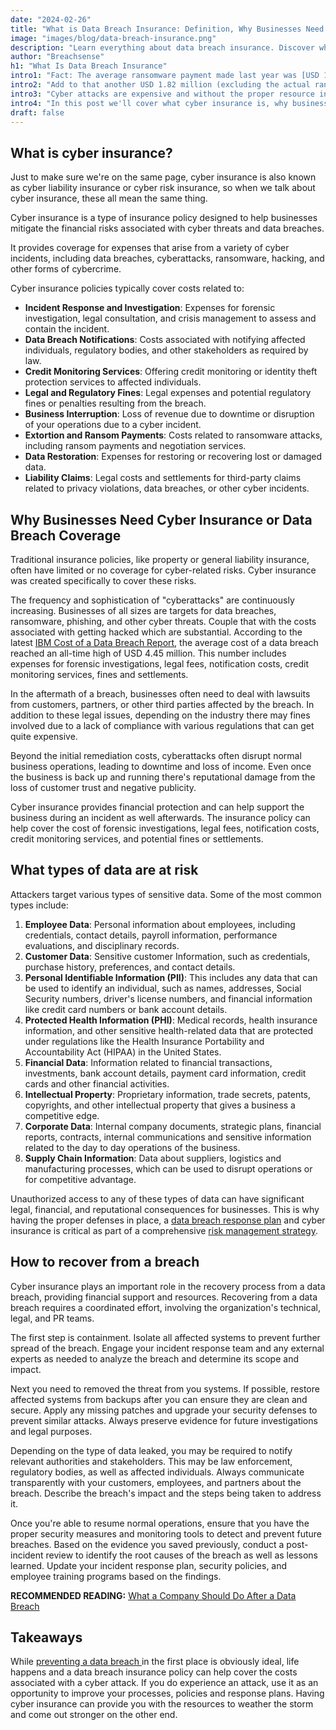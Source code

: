 ```yaml
---
date: "2024-02-26"
title: "What is Data Breach Insurance: Definition, Why Businesses Need It and How To Use It To Recover From a Breach."
image: "images/blog/data-breach-insurance.png"
description: "Learn everything about data breach insurance. Discover what data breach insurance is, who needs it and how to use insurance to recover from a breach." 
author: "Breachsense"
h1: "What Is Data Breach Insurance"
intro1: "Fact: The average ransomware payment made last year was [USD 1.54 million](https://assets.sophos.com/X24WTUEQ/at/h48bjq7fqnqp3n5thwxtg4q/sophos-the-state-ransomware-2023-infographic-1200-1200px_2x.png), which is almost double the amount from the previous year."
intro2: "Add to that another USD 1.82 million (excluding the actual ransom payment) to recover from the attack."
intro3: "Cyber attacks are expensive and without the proper resource in place many businesses could not weather the storm."
intro4: "In this post we'll cover what cyber insurance is, why businesses need it, the types of data that attackers target and how to use insurance to recover from the breach."
draft: false
---
```

## What is cyber insurance?

Just to make sure we're on the same page, cyber insurance is also known as cyber liability insurance or cyber risk insurance, so when we talk about cyber insurance, these all mean the same thing.

Cyber insurance is a type of insurance policy designed to help businesses mitigate the financial risks associated with cyber threats and data breaches.

It provides coverage for expenses that arise from a variety of cyber incidents, including data breaches, cyberattacks, ransomware, hacking, and other forms of cybercrime.

Cyber insurance policies typically cover costs related to:

- **Incident Response and Investigation**: Expenses for forensic investigation, legal consultation, and crisis management to assess and contain the incident.
- **Data Breach Notifications**: Costs associated with notifying affected individuals, regulatory bodies, and other stakeholders as required by law.
- **Credit Monitoring Services**: Offering credit monitoring or identity theft protection services to affected individuals.
- **Legal and Regulatory Fines**: Legal expenses and potential regulatory fines or penalties resulting from the breach.
- **Business Interruption**: Loss of revenue due to downtime or disruption of your operations due to a cyber incident.
- **Extortion and Ransom Payments**: Costs related to ransomware attacks, including ransom payments and negotiation services.
- **Data Restoration**: Expenses for restoring or recovering lost or damaged data.
- **Liability Claims**: Legal costs and settlements for third-party claims related to privacy violations, data breaches, or other cyber incidents.

## Why Businesses Need Cyber Insurance or Data Breach Coverage

Traditional insurance policies, like property or general liability insurance, often have limited or no coverage for cyber-related risks. Cyber insurance was created specifically to cover these risks.

The frequency and sophistication of "cyberattacks" are continuously increasing. Businesses of all sizes are targets for data breaches, ransomware, phishing, and other cyber threats. Couple that with the costs associated with getting hacked which are substantial. According to the latest [IBM Cost of a Data Breach Report](https://www.ibm.com/reports/data-breach), the average cost of a data breach reached an all-time high of USD 4.45 million. This number includes expenses for forensic investigations, legal fees, notification costs, credit monitoring services, fines and settlements.

In the aftermath of a breach, businesses often need to deal with lawsuits from customers, partners, or other third parties affected by the breach. In addition to these legal issues, depending on the industry there may fines involved due to a lack of compliance with various regulations that can get quite expensive.

Beyond the initial remediation costs, cyberattacks often disrupt normal business operations, leading to downtime and loss of income. Even once the business is back up and running there's reputational damage from the loss of customer trust and negative publicity.

Cyber insurance provides financial protection and can help support the business during an incident as well afterwards. The insurance policy can help cover the cost of forensic investigations, legal fees, notification costs, credit monitoring services, and potential fines or settlements.

## What types of data are at risk

Attackers target various types of sensitive data. Some of the most common types include:

1. **Employee Data**: Personal information about employees, including credentials, contact details, payroll information, performance evaluations, and disciplinary records.
2. **Customer Data**: Sensitive customer Information, such as credentials, purchase history, preferences, and contact details.
3. **Personal Identifiable Information (PII)**: This includes any data that can be used to identify an individual, such as names, addresses, Social Security numbers, driver's license numbers, and financial information like credit card numbers or bank account details.
4. **Protected Health Information (PHI)**: Medical records, health insurance information, and other sensitive health-related data that are protected under regulations like the Health Insurance Portability and Accountability Act (HIPAA) in the United States.
5. **Financial Data**: Information related to financial transactions, investments, bank account details, payment card information, credit cards and other financial activities.
6. **Intellectual Property**: Proprietary information, trade secrets, patents, copyrights, and other intellectual property that gives a business a competitive edge.
7. **Corporate Data**: Internal company documents, strategic plans, financial reports, contracts, internal communications and sensitive information related to the day to day operations of the business.
8. **Supply Chain Information**: Data about suppliers, logistics and manufacturing processes, which can be used to disrupt operations or for competitive advantage.

Unauthorized access to any of these types of data can have significant legal, financial, and reputational consequences for businesses. This is why having the proper defenses in place, a [data breach response plan](https://www.breachsense.com/blog/data-breach-response/) and cyber insurance is critical as part of a comprehensive [risk management strategy](www.breachsense.com/blog/data-risk-management/).

## How to recover from a breach

Cyber insurance plays an important role in the recovery process from a data breach, providing financial support and resources. Recovering from a data breach requires a coordinated effort, involving the organization's technical, legal, and PR teams.

The first step is containment. Isolate all affected systems to prevent further spread of the breach. Engage your incident response team and any external experts as needed to analyze the breach and determine its scope and impact.

Next you need to removed the threat from you systems. If possible, restore affected systems from backups after you can ensure they are clean and secure. Apply any missing patches and upgrade your security defenses to prevent similar attacks. Always preserve evidence for future investigations and legal purposes.

Depending on the type of data leaked, you may be required to notify relevant authorities and stakeholders. This may be law enforcement, regulatory bodies, as well as affected individuals. Always communicate transparently with your customers, employees, and partners about the breach. Describe the breach's impact and the steps being taken to address it.

Once you're able to resume normal operations, ensure that you have the proper security measures and monitoring tools to detect and prevent future breaches. Based on the evidence you saved previously, conduct a post-incident review to identify the root causes of the breach as well as lessons learned. Update your incident response plan, security policies, and employee training programs based on the findings.

**RECOMMENDED READING:** [What a Company Should Do After a Data Breach](https://www.breachsense.com/blog/after-a-breach/)

## Takeaways

While [ preventing a data breach ](https://www.breachsense.com/blog/data-breach-prevention/)in the first place is obviously ideal, life happens and a data breach insurance policy can help cover the costs associated with a cyber attack. If you do experience an attack, use it as an opportunity to improve your processes, policies and response plans. Having cyber insurance can provide you with the resources to weather the storm and come out stronger on the other end.
